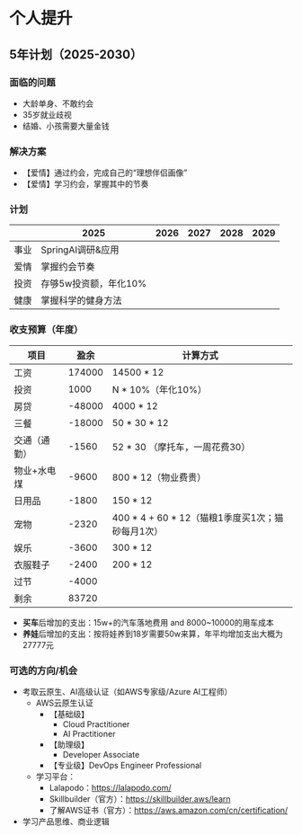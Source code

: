 # 个人提升

## 5年计划（2025-2030）

### 面临的问题

- 大龄单身、不敢约会
- 35岁就业歧视
- 结婚、小孩需要大量金钱

### 解决方案

- 【爱情】通过约会，完成自己的“理想伴侣画像”
- 【爱情】学习约会，掌握其中的节奏


### 计划

|     | 2025          | 2026 | 2027 | 2028 | 2029 |
|-----|---------------|---|---|---|---|
| 事业  | SpringAI调研&应用 |
| 爱情  | 掌握约会节奏        |
| 投资  | 存够5w投资额，年化10% |
| 健康  | 掌握科学的健身方法     |

### 收支预算（年度）

| 项目     | 盈余     | 计算方式                               |
|--------|--------|------------------------------------|
| 工资     | 174000 | 14500 * 12                         |
| 投资     | 1000   | N * 10%（年化10%）                     |
| 房贷     | -48000 | 4000 * 12                          |
| 三餐     | -18000 | 50 * 30 * 12                       | 
| 交通（通勤） | -1560  | 52 * 30 （摩托车，一周花费30）               |
| 物业+水电煤 | -9600  | 800 * 12（物业费贵）                     |
| 日用品    | -1800  | 150 * 12                           |
| 宠物     | -2320  | 400 * 4 + 60 * 12（猫粮1季度买1次；猫砂每月1次） |
| 娱乐     | -3600  | 300 * 12                           |
| 衣服鞋子   | -2400  | 200 * 12                           |
| 过节     | -4000  |                                    |
| 剩余     | 83720  |                                    |

- **买车**后增加的支出：15w+的汽车落地费用 and 8000~10000的用车成本
- **养娃**后增加的支出：按将娃养到18岁需要50w来算，年平均增加支出大概为27777元


### 可选的方向/机会

- 考取云原生、AI高级认证（如AWS专家级/Azure AI工程师）
  - AWS云原生认证
    - 【基础级】
      - Cloud Practitioner
      - AI Practitioner
    - 【助理级】
      - Developer Associate
    - 【专业级】DevOps Engineer Professional
  - 学习平台：
    - Lalapodo：<https://lalapodo.com/>
    - Skillbuilder（官方）：<https://skillbuilder.aws/learn>
    - 了解AWS证书（官方）：<https://aws.amazon.com/cn/certification/>
- 学习产品思维、商业逻辑

